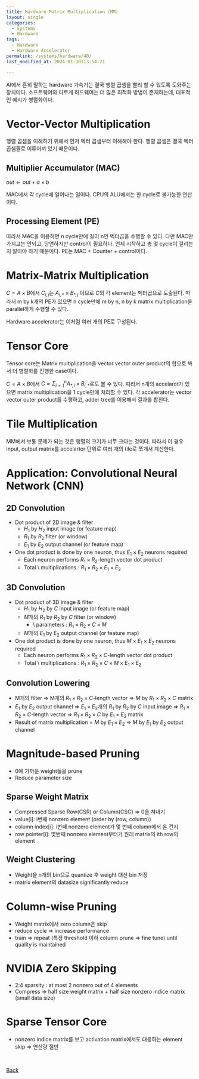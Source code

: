 ```yaml
---
title: Hardware Matrix Multiplication (MM)
layout: single
categories:
  - Systems
  - Hardware
tags:
  - Hardware
  - Hardware Accelerator
permalink: /systems/hardware/40/
last_modified_at: 2024-01-30T13:54:21

---
```


AI에서 흔히 말하는 hardware 가속기는 결국 행렬 곱셈을 빨리 할 수 있도록 도와주는 장치이다.
소프트웨어와 다르게 하드웨어는 더 많은 최적화 방법이 존재하는데,
대표적인 예시가 병렬화이다.

# Vector-Vector Multiplication

행렬 곱셈을 이해하기 위해서 먼저 벡터 곱샘부터 이해해야 한다.
행렬 곱셈은 결국 벡터 곱셈들로 이루어져 있기 때문이다.

## Multiplier Accumulator (MAC)

$out \leftarrow out + a \times b$

MAC에서 각 cycle에 일어나는 일이다. CPU의 ALU에서는 한 cycle로 불가능한 연산이다.

## Processing Element (PE)

따라서 MAC을 이용하면 n cycle만에 길이 n인 벡터곱을 수행할 수 있다.
다만 MAC만 가지고는 안되고, 당연하지만 control이 필요하다.
언제 시작하고 총 몇 cycle이 걸리는지 알아야 하기 때문이다.
PE는 MAC + Counter + control이다.

# Matrix-Matrix Multiplication

$C = A \times B$에서 $C_{i,j}$는 $A_{i,*} \times B_{*,j}$ 이므로 $C$의 각 element는 벡터곱으로 도출된다. 따라서 m by k개의 PE가 있으면 n cycle만에 m by n, n by k matrix multiplication을 parallel하게 수행할 수 있다.

Hardware accelerator는 이처럼 여러 개의 PE로 구성된다.

# Tensor Core

Tensor core는 Matrix multiplication을 vector vector outer product의 합으로 봐서 더 병렬화를 진행한 case이다.

$C = A \times B$에서 $C = \Sigma_{i = 1}^{n}A_{*,i} \times B_{i,*}$로도 볼 수 있다.
따라서 n개의 accelarot가 있으면 matrix multiplication을 1 cycle만에 처리할 수 있다.
각 accelerator는 vector vector outer product를 수행하고, adder tree를 이용해서 결과를 합친다.

# Tile Multiplication

MM에서 보통 문제가 되는 것은 행렬의 크기가 너무 크다는 것이다.
따라서 이 경우 input, output matrix를 accelartor 단위로 여러 개의 tile로 쪼개서 계산한다.

# Application: Convolutional Neural Network (CNN)

## 2D Convolution

* Dot product of 2D image & filter
  * $H_1$ by $H_2$ input image (or feature map)
  * $R_1$ by $R_2$ filter (or window)
  * $E_1$ by $E_2$ output channel (or feature map)
* One dot product is done by one neuron, thus $E_1 \times E_2$ neurons required
  * Each neuron performs $R_1 \times R_2$-length vector dot product
  * Total \ multiplications : $R_1 \times R_2 \times E_1 \times E_2$

## 3D Convolution

* Dot product of 3D image & filter
  * $H_1$ by $H_2$ by $C$ input image (or feature map)
  * $M$개의 $R_1$ by $R_2$ by $C$ filter (or window)
    * \ parameters : $R_1 \times R_2 \times C \times M$
  * $M$개의 $E_1$ by $E_2$ output channel (or feature map)
* One dot product is done by one neuron, thus $M \times E_1 \times E_2$ neurons required
  * Each neuron performs $R_1 \times R_2 \times C$-length vector dot product
  * Total \ multiplications : $R_1 \times R_2 \times C \times M \times E_1 \times E_2$

## Convolution Lowering

* M개의 filter => M개의 $R_1 \times R_2 \times C$-length vector
=> $M$ by $R_1 \times R_2 \times C$ matrix
* $E_1$ by $E_2$ output channel
=> $E_1 \times E_2$개의 $R_1$ by $R_2$ by $C$ input image
=> $R_1 \times R_2 \times C$-length vector
=> $R_1 \times R_2 \times C$ by $E_1 \times E_2$ matrix
* Result of matrix multiplication = $M$ by $E_1 \times E_2$
=> $M$ by $E_1$ by $E_2$ output channel

# Magnitude-based Pruning

* 0에 가까운 weight들을 prune
* Reduce parameter size

## Sparse Weight Matrix

* Compressed Sparse Row(CSR) or Column(CSC) ⇒ 0을 쳐내기
* value[i]: i번째 nonzero element (order by (row, column))
* column index[i]: i번째 nonzero element가 몇 번째 column에서 온 건지
* row pointer[i]: 몇번째 nonzero element부터가 원래 matrix의 ith row의 element

## Weight Clustering

* Weight을 n개의 bin으로 quantize 후 weight 대신 bin  저장
* matrix element의 datasize significantly reduce

# Column-wise Pruning

* Weight matrix에서 zero column은 skip
* reduce  cycle ⇒ increase performance
* train ⇒ repeat (특정 threshold 이하 column prune ⇒ fine tune) until quality is maintained

# NVIDIA Zero Skipping

* 2:4 sparsity : at most 2 nonzero out of 4 elements
* Compress ⇒ half size weight matrix + half size nonzero indice matrix (small data size)

# Sparse Tensor Core

* nonzero indice matrix를 보고 activation matrix에서도 대응하는 element skip ⇒ 연산량 절반

<br>

[Back](/systems/hardware/)